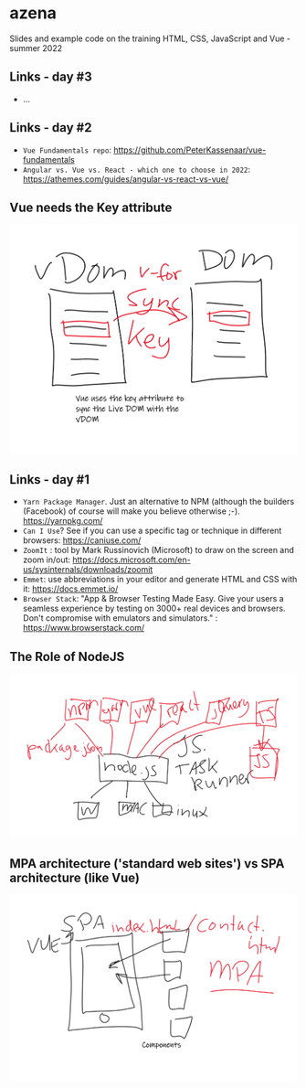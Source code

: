 # azena
Slides and example code on the training HTML, CSS, JavaScript and Vue - summer 2022

## Links - day  #3
- ...

## Links - day  #2
- `Vue Fundamentals repo`: https://github.com/PeterKassenaar/vue-fundamentals
- `Angular vs. Vue vs. React - which one to choose in 2022`: https://athemes.com/guides/angular-vs-react-vs-vue/

## Vue needs the Key attribute
![Vue and the key attribute](examples/img/VueKey.png?raw=true "Vue and the role of Key")

## Links - day  #1
- `Yarn Package Manager`. Just an alternative to NPM (although the builders (Facebook) of course will make you believe otherwise ;-). https://yarnpkg.com/
- `Can I Use`? See if you can use a specific tag or technique in different browsers: https://caniuse.com/
- `ZoomIt` : tool by Mark Russinovich (Microsoft) to draw on the screen and zoom in/out: https://docs.microsoft.com/en-us/sysinternals/downloads/zoomit
- `Emmet`: use abbreviations in your editor and generate HTML and CSS with it: https://docs.emmet.io/
- `Browser Stack`: "App & Browser Testing Made Easy. Give your users a seamless experience by testing on 3000+ real devices and browsers. Don't compromise with emulators and simulators." : https://www.browserstack.com/

## The Role of NodeJS
![Role of NodeJS](examples/img/RoleOfNodeJS.png?raw=true "The Role of Node JS")

## MPA architecture ('standard web sites') vs SPA architecture (like Vue)
![MPA vs SAP](examples/img/SPAvsMPA.png?raw=true "SPA vs MPA Architecture")

